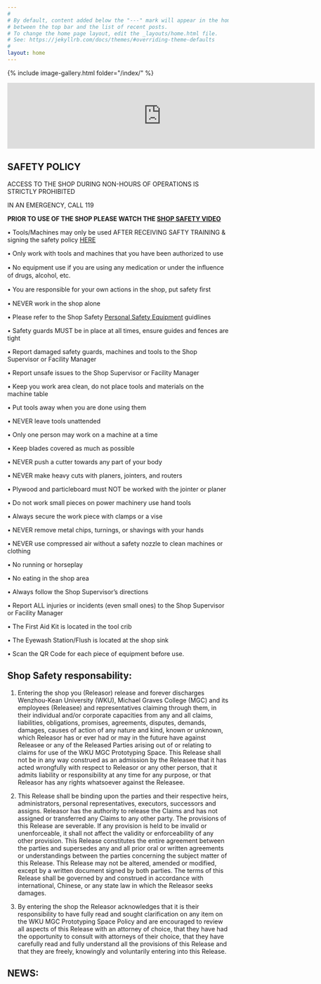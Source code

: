 ```yaml
---
#
# By default, content added below the "---" mark will appear in the home page
# between the top bar and the list of recent posts.
# To change the home page layout, edit the _layouts/home.html file.
# See: https://jekyllrb.com/docs/themes/#overriding-theme-defaults
#
layout: home
---
```



{% include image-gallery.html folder="/index/" %}

<iframe width="700" src="https://www.youtube.com/embed/dMZ7_Krtpb8" title="YouTube video player" frameborder="0" allow="accelerometer; autoplay; clipboard-write; encrypted-media; gyroscope; picture-in-picture" allowfullscreen></iframe>

<h2>SAFETY POLICY</h2>

ACCESS TO THE SHOP DURING NON-HOURS OF OPERATIONS IS STRICTLY PROHIBITED

IN AN EMERGENCY, CALL 119

<b>PRIOR TO USE OF THE SHOP PLEASE WATCH THE [SHOP SAFETY VIDEO](https://www.youtube.com/watch?v=Af2PxjBy-G8)</b>

•	Tools/Machines may only be used AFTER RECEIVING SAFTY TRAINING & signing the safety policy [HERE](https://ncv.microsoft.com/gi970xwiSA)

•	Only work with tools and machines that you have been authorized to use

•	No equipment use if you are using any medication or under the inﬂuence of drugs, alcohol, etc.

•	You are responsible for your own actions in the shop, put safety ﬁrst

•	NEVER work in the shop alone

•	Please refer to the Shop Safety [Personal Safety Equipment](/safety.md/) guidlines

•	Safety guards MUST be in place at all times, ensure guides and fences are tight

•	Report damaged safety guards, machines and tools to the Shop Supervisor or Facility Manager

•	Report unsafe issues to the Shop Supervisor or Facility Manager

•	Keep you work area clean, do not place tools and materials on the machine table

•	Put tools away when you are done using them

•	NEVER leave tools unattended

•	Only one person may work on a machine at a time

•	Keep blades covered as much as possible

•	NEVER push a cutter towards any part of your body

•	NEVER make heavy cuts with planers, jointers, and routers

•	Plywood and particleboard must NOT be worked with the jointer or planer

•	Do not work small pieces on power machinery use hand tools

•	Always secure the work piece with clamps or a vise

•	NEVER remove metal chips, turnings, or shavings with your hands

•	NEVER use compressed air without a safety nozzle to clean machines or clothing

•	No running or horseplay

•	No eating in the shop area

•	Always follow the Shop Supervisor’s directions

•	Report ALL injuries or incidents (even small ones) to the Shop Supervisor or Facility Manager

•	The First Aid Kit is located in the tool crib

•	The Eyewash Station/Flush is located at the shop sink

•	Scan the QR Code for each piece of equipment before use.


## Shop Safety responsability:

1.	Entering the shop you (Releasor) release and forever discharges Wenzhou-Kean University (WKU), Michael Graves College (MGC) and its employees (Releasee) and representatives claiming through them, in their individual and/or corporate capacities from any and all claims, liabilities, obligations, promises, agreements, disputes, demands, damages, causes of action of any nature and kind, known or unknown, which Releasor has or ever had or may in the future have against Releasee or any of the Released Parties arising out of or relating to claims for use of the WKU MGC Prototyping Space. This Release shall not be in any way construed as an admission by the Releasee that it has acted wrongfully with respect to Releasor or any other person, that it admits liability or responsibility at any time for any purpose, or that Releasor has any rights whatsoever against the Releasee.

2.	This Release shall be binding upon the parties and their respective heirs, administrators, personal representatives, executors, successors and assigns. Releasor has the authority to release the Claims and has not assigned or transferred any Claims to any other party. The provisions of this Release are severable. If any provision is held to be invalid or unenforceable, it shall not affect the validity or enforceability of any other provision. This Release constitutes the entire agreement between the parties and supersedes any and all prior oral or written agreements or understandings between the parties concerning the subject matter of this Release. This Release may not be altered, amended or modified, except by a written document signed by both parties. The terms of this Release shall be governed by and construed in accordance with international, Chinese, or any state law in which the Releasor seeks damages.

3.	By entering the shop the Releasor acknowledges that it is their responsibility to have fully read and sought clarification on any item on the WKU MGC Prototyping Space Policy and are encouraged to review all aspects of this Release with an attorney of choice, that they have had the opportunity to consult with attorneys of their choice, that they have carefully read and fully understand all the provisions of this Release and that they are freely, knowingly and voluntarily entering into this Release.

## NEWS:

